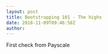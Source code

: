 ```yaml
---
layout: post
title: Bootstrapping 101 - The highs
date: 2018-11-09T09:46:58Z
author:
---
```

First check from Payscale
